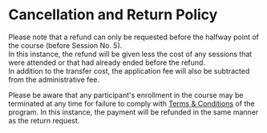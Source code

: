 # Cancellation and Return Policy

Please note that a refund can only be requested before the halfway point of the course (before Session No. 5). <br>
In this instance, the refund will be given less the cost of any sessions that were attended or that had already ended before the refund.<br> 
In addition to the transfer cost, the application fee will also be subtracted from the administrative fee.

Please be aware that any participant's enrollment in the course may be terminated at any time for failure to comply with [Terms & Conditions](/source/terms-conditions.md "Terms & Conditions") of the program. In this instance, the payment will be refunded in the same manner as the return request.
